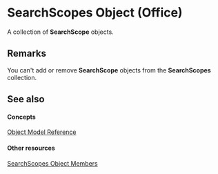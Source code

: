 
# SearchScopes Object (Office)

A collection of  **SearchScope** objects.


## Remarks

You can't add or remove  **SearchScope** objects from the **SearchScopes** collection.


## See also


#### Concepts


[Object Model Reference](499c789a-aba2-0fad-649a-0ea964cd3b5e.md)
#### Other resources


[SearchScopes Object Members](2e4ad88b-25ba-02d1-b7ea-d850db076357.md)
